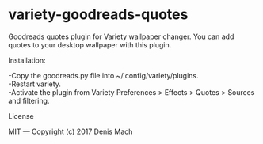 # variety-goodreads-quotes
Goodreads quotes plugin for Variety wallpaper changer. You can add quotes to your desktop wallpaper with this plugin.

Installation:

-Copy the goodreads.py file into ~/.config/variety/plugins.  
-Restart variety.  
-Activate the plugin from Variety Preferences > Effects > Quotes > Sources and filtering.

License

MIT — Copyright (c) 2017 Denis Mach

